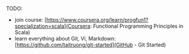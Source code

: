 TODO:
- join course: [https://www.coursera.org/learn/progfun1?specialization=scala](Coursera: Functional Programming Principles in Scala)
- learn everything about Git, Vi, Markdown: [https://github.com/taitruong/git-started](GitHub - Git Started)

